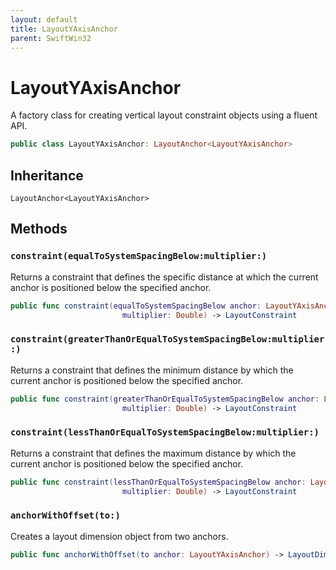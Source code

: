 ```yaml
---
layout: default
title: LayoutYAxisAnchor
parent: SwiftWin32
---
```

# LayoutYAxisAnchor

A factory class for creating vertical layout constraint objects using a
fluent API.

``` swift
public class LayoutYAxisAnchor: LayoutAnchor<LayoutYAxisAnchor> 
```

## Inheritance

`LayoutAnchor<LayoutYAxisAnchor>`

## Methods

### `constraint(equalToSystemSpacingBelow:multiplier:)`

Returns a constraint that defines the specific distance at which the
current anchor is positioned below the specified anchor.

``` swift
public func constraint(equalToSystemSpacingBelow anchor: LayoutYAxisAnchor,
                         multiplier: Double) -> LayoutConstraint 
```

### `constraint(greaterThanOrEqualToSystemSpacingBelow:multiplier:)`

Returns a constraint that defines the minimum distance by which the
current anchor is positioned below the specified anchor.

``` swift
public func constraint(greaterThanOrEqualToSystemSpacingBelow anchor: LayoutYAxisAnchor,
                         multiplier: Double) -> LayoutConstraint 
```

### `constraint(lessThanOrEqualToSystemSpacingBelow:multiplier:)`

Returns a constraint that defines the maximum distance by which the
current anchor is positioned below the specified anchor.

``` swift
public func constraint(lessThanOrEqualToSystemSpacingBelow anchor: LayoutYAxisAnchor,
                         multiplier: Double) -> LayoutConstraint 
```

### `anchorWithOffset(to:)`

Creates a layout dimension object from two anchors.

``` swift
public func anchorWithOffset(to anchor: LayoutYAxisAnchor) -> LayoutDimension 
```
